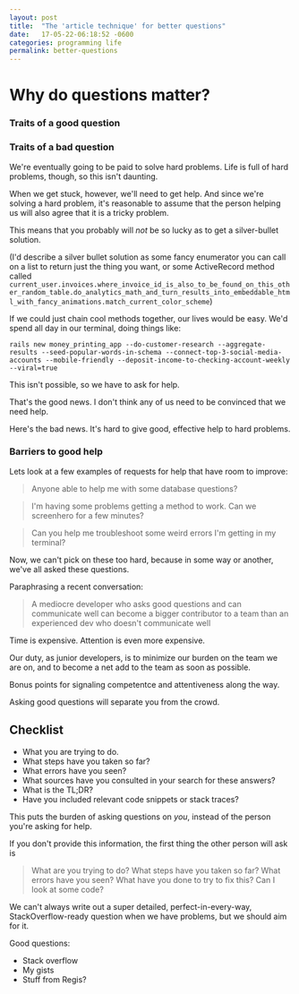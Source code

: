 ```yaml
---
layout: post
title:  "The 'article technique' for better questions"
date:   17-05-22-06:18:52 -0600
categories: programming life
permalink: better-questions
---
```


# Why do questions matter?

### Traits of a good question

### Traits of a bad question

We're eventually going to be paid to solve hard problems. Life is full of hard problems, though, so this isn't daunting.

When we get stuck, however, we'll need to get help. And since we're solving a hard problem, it's reasonable to assume that the person helping us will also agree that it is a tricky problem.

This means that you probably will _not_ be so lucky as to get a silver-bullet solution.

(I'd describe a silver bullet solution as some fancy enumerator you can call on a list to return just the thing you want, or some ActiveRecord method called `current_user.invoices.where_invoice_id_is_also_to_be_found_on_this_other_random_table.do_analytics_math_and_turn_results_into_embeddable_html_with_fancy_animations.match_current_color_scheme`)

If we could just chain cool methods together, our lives would be easy. We'd spend all day in our terminal, doing things like:

```
rails new money_printing_app --do-customer-research --aggregate-results --seed-popular-words-in-schema --connect-top-3-social-media-accounts --mobile-friendly --deposit-income-to-checking-account-weekly --viral=true
```

This isn't possible, so we have to ask for help.

That's the good news. I don't think any of us need to be convinced that we need help.

Here's the bad news. It's hard to give good, effective help to hard problems.

### Barriers to good help

Lets look at a few examples of requests for help that have room to improve:

> Anyone able to help me with some database questions?

> I'm having some problems getting a method to work. Can we screenhero for a few minutes?

> Can you help me troubleshoot some weird errors I'm getting in my terminal?

Now, we can't pick on these too hard, because in some way or another, we've all asked these questions.

Paraphrasing a recent conversation:

> A mediocre developer who asks good questions and can communicate well
> can  become a bigger contributor to a team than an experienced
> dev who doesn't communicate well

Time is expensive. Attention is even more expensive.

Our duty, as junior developers, is to minimize our burden on the team we are on, and to become a net add to the team as soon as possible.

Bonus points for signaling competentce and attentiveness along the way.

Asking good questions will separate you from the crowd.


## Checklist


- What you are trying to do.
- What steps have you taken so far?
- What errors have you seen?
- What sources have you consulted in your search for these answers?
- What is the TL;DR?
- Have you included relevant code snippets or stack traces?

This puts the burden of asking questions on _you_, instead of the person you're asking for help.

If you don't provide this information, the first thing the other person will ask is

> What are you trying to do?
> What steps have you taken so far?
> What errors have you seen?
> What have you done to try to fix this?
> Can I look at some code?

We can't always write out a super detailed, perfect-in-every-way, StackOverflow-ready question when we have problems, but we should aim for it.

Good questions:
- Stack overflow
- My gists
- Stuff from Regis?
